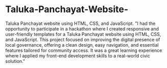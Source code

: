 # Taluka-Panchayat-Website-
Taluka Panchayat website using HTML, CSS, and JavaScript.
"I had the opportunity to participate in a hackathon where I created responsive and user-friendly templates for a Taluka Panchayat website using HTML, CSS, and JavaScript. This project focused on improving the digital presence of local governance, offering a clean design, easy navigation, and essential features tailored for community access. It was a great learning experience where I applied my front-end development skills to a real-world civic solution."
